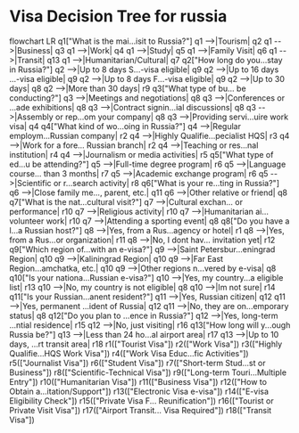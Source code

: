 # Visa Decision Tree for russia

flowchart LR
    q1["What is the mai...isit to Russia?"]
    q1 -->|Tourism| q2
    q1 -->|Business| q3
    q1 -->|Work| q4
    q1 -->|Study| q5
    q1 -->|Family Visit| q6
    q1 -->|Transit| q13
    q1 -->|Humanitarian/Cultural| q7
    q2["How long do you...stay in Russia?"]
    q2 -->|Up to 8 days S...-visa eligible| q9
    q2 -->|Up to 16 days ...-visa eligible| q9
    q2 -->|Up to 8 days F...-visa eligible| q9
    q2 -->|Up to 30 days| q8
    q2 -->|More than 30 days| r9
    q3["What type of bu... be conducting?"]
    q3 -->|Meetings and negotiations| q8
    q3 -->|Conferences or ...ade exhibitions| q8
    q3 -->|Contract signin...ial discussions| q8
    q3 -->|Assembly or rep...om your company| q8
    q3 -->|Providing servi...uire work visa| q4
    q4["What kind of wo...oing in Russia?"]
    q4 -->|Regular employm...Russian company| r2
    q4 -->|Highly Qualifie...pecialist HQS| r3
    q4 -->|Work for a fore... Russian branch| r2
    q4 -->|Teaching or res...nal institution| r4
    q4 -->|Journalism or media activities| r5
    q5["What type of ed...u be attending?"]
    q5 -->|Full-time degree program| r6
    q5 -->|Language course... than 3 months| r7
    q5 -->|Academic exchange program| r6
    q5 -->|Scientific or r...search activity| r8
    q6["What is your re...ting in Russia?"]
    q6 -->|Close family me..., parent, etc.| q11
    q6 -->|Other relative or friend| q8
    q7["What is the nat...cultural visit?"]
    q7 -->|Cultural exchan... or performance| r10
    q7 -->|Religious activity| r10
    q7 -->|Humanitarian ai... volunteer work| r10
    q7 -->|Attending a sporting event| q8
    q8["Do you have a l...a Russian host?"]
    q8 -->|Yes, from a Rus...agency or hotel| r1
    q8 -->|Yes, from a Rus...or organization| r11
    q8 -->|No, I dont hav... invitation yet| r12
    q9["Which region of...with an e-visa?"]
    q9 -->|Saint Petersbur...eningrad Region| q10
    q9 -->|Kaliningrad Region| q10
    q9 -->|Far East Region...amchatka, etc.| q10
    q9 -->|Other regions n...vered by e-visa| q8
    q10["Is your nationa...Russian e-visa?"]
    q10 -->|Yes, my country...a eligible list| r13
    q10 -->|No, my country is not eligible| q8
    q10 -->|Im not sure| r14
    q11["Is your Russian...anent resident?"]
    q11 -->|Yes, Russian citizen| q12
    q11 -->|Yes, permanent ...ident of Russia| q12
    q11 -->|No, they are on...emporary status| q8
    q12["Do you plan to ...ence in Russia?"]
    q12 -->|Yes, long-term ...ntial residence| r15
    q12 -->|No, just visiting| r16
    q13["How long will y...ough Russia be?"]
    q13 -->|Less than 24 ho...al airport area| r17
    q13 -->|Up to 10 days, ...rt transit area| r18
    r1(["Tourist Visa"])
    r2(["Work Visa"])
    r3(["Highly Qualifie...HQS Work Visa"])
    r4(["Work Visa Educ...fic Activities"])
    r5(["Journalist Visa"])
    r6(["Student Visa"])
    r7(["Short-term Stud...st or Business"])
    r8(["Scientific-Technical Visa"])
    r9(["Long-term Touri...Multiple Entry"])
    r10(["Humanitarian Visa"])
    r11(["Business Visa"])
    r12(["How to Obtain a...itation/Support"])
    r13(["Electronic Visa e-visa"])
    r14(["E-visa Eligibility Check"])
    r15(["Private Visa F... Reunification"])
    r16(["Tourist or Private Visit Visa"])
    r17(["Airport Transit... Visa Required"])
    r18(["Transit Visa"])

